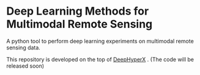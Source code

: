 # Deep Learning Methods for Multimodal Remote Sensing
A python tool to perform deep learning experiments on multimodal remote sensing data.

This repository is developed on the top of [DeepHyperX](https://github.com/nshaud/DeepHyperX) . (The code will be released soon)
